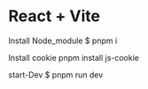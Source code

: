 # React + Vite

Install Node_module
$ pnpm i

Install cookie
pnpm install js-cookie

start-Dev
$ pnpm run dev
